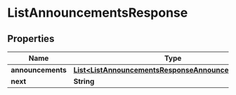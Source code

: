 

# ListAnnouncementsResponse


## Properties

| Name | Type | Description | Notes |
|------------ | ------------- | ------------- | -------------|
|**announcements** | [**List&lt;ListAnnouncementsResponseAnnouncementsInner&gt;**](ListAnnouncementsResponseAnnouncementsInner.md) |  |  [optional] |
|**next** | **String** |  |  [optional] |



